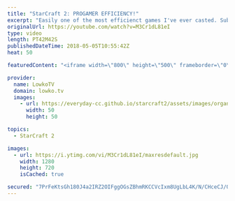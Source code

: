 ```yaml
---
title: "StarCraft 2: PROGAMER EFFICIENCY!"
excerpt: "Easily one of the most efficienct games I've ever casted. Subscribe for more videos: http://lowko.tv/youtube Professional cheesing: https://goo.gl/APqMmJ  This is a great match of professional Zerg versus Protoss between Stephano and ShoWTimE. Both players decide to take their take and really build up"
originalUrl: https://youtube.com/watch?v=M3Cr1dL81eI
type: video
length: PT42M42S
publishedDateTime: 2018-05-05T10:55:42Z
heat: 50

featuredContent: "<iframe width=\"800\" height=\"500\" frameborder=\"0\" src=\"https://www.youtube.com/embed/M3Cr1dL81eI\" allow=\"accelerometer; autoplay; encrypted-media; gyroscope; picture-in-picture\" allowfullscreen></iframe>"

provider:
  name: LowkoTV
  domain: lowko.tv
  images:
    - url: https://everyday-cc.github.io/starcraft2/assets/images/organizations/lowko.tv-50x50.jpg
      width: 50
      height: 50

topics:
  - StarCraft 2

images:
  - url: https://i.ytimg.com/vi/M3Cr1dL81eI/maxresdefault.jpg
    width: 1280
    height: 720
    isCached: true

secured: "7PrFeKtsGh180J4a2IRZ2OIFggOGsZBhmRKCCVcIxm8UgLbL4K/N/CHceCJ/QJDPmenrqZtrG3lHlA3G9zNrKtw8+Pjr3iUYUY7PST4LFL0OIUvi8XtAgipS3KtUjrOj1wkXNuSa0IPie6ADhy6BUTd+dJ6vcNOo0y6keAGaK+OH+MCsICP50rj1wr5mdY68O+vvMxJU7ko0rrhIlLPImOIREQMvQIeHHmdA7yy23f4QKCdU8G9QqA1zU9qLSTrnrXfuE06ac7qk6jse0m//vkR208Kykx4TsoP1fwlMQ1/EASsu/cQ7owokGnO9r3IEeebL8vxyrv/oyYQ2BIJ6epbGqwbjQxsHN9sUF1umwWS/gZ6c1M9XJKzIH7KBYp71Gyoa+rWf/cWkYVoh+IFIhWT2DDwrkvFPfUi2MFT8Ntm+QZf53x1RBvU+i6mpsgao;na7TOXjSyYReUFOvLxaj9g=="
---
```


